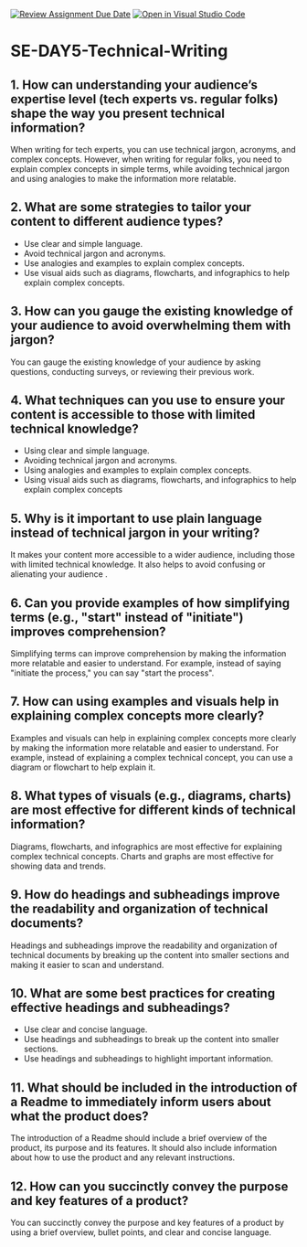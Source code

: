 [![Review Assignment Due Date](https://classroom.github.com/assets/deadline-readme-button-22041afd0340ce965d47ae6ef1cefeee28c7c493a6346c4f15d667ab976d596c.svg)](https://classroom.github.com/a/zsAR-pyY)
[![Open in Visual Studio Code](https://classroom.github.com/assets/open-in-vscode-2e0aaae1b6195c2367325f4f02e2d04e9abb55f0b24a779b69b11b9e10269abc.svg)](https://classroom.github.com/online_ide?assignment_repo_id=18806870&assignment_repo_type=AssignmentRepo)
# SE-DAY5-Technical-Writing
## 1. How can understanding your audience’s expertise level (tech experts vs. regular folks) shape the way you present technical information?
When writing for tech experts,  you can use technical jargon, acronyms, and complex  concepts. However, when writing for regular folks, you need to explain complex concepts in simple terms, while avoiding technical jargon and using analogies to make the information more relatable.
## 2. What are some strategies to tailor your content to different audience types?

*   Use clear and simple language.
*   Avoid technical jargon and acronyms.
*   Use analogies and examples to explain complex concepts.
*   Use visual aids such as diagrams, flowcharts, and infographics to help explain complex concepts.

## 3. How can you gauge the existing knowledge of your audience to avoid overwhelming them with jargon?
You can gauge the existing knowledge of your audience by asking questions, conducting surveys, or reviewing their previous  work. 

## 4. What techniques can you use to ensure your content is accessible to those with limited technical knowledge?
*   Using clear and simple language.
*   Avoiding technical jargon and acronyms.
*   Using analogies and examples to explain complex concepts.
*   Using visual aids such as diagrams, flowcharts, and infographics to help explain complex concepts
## 5. Why is it important to use plain language instead of technical jargon in your writing?
It makes your content more accessible to a wider audience, including those with limited technical knowledge. It also helps to avoid confusing or alienating your audience .

## 6. Can you provide examples of how simplifying terms (e.g., "start" instead of "initiate") improves comprehension?
Simplifying terms can improve comprehension by making the information more relatable and easier to understand. For  example, instead of saying "initiate the process," you can say "start the process".

## 7. How can using examples and visuals help in explaining complex concepts more clearly?
Examples and visuals can help in explaining complex concepts more clearly by making the information more relatable and easier to understand. For example, instead of explaining a complex technical concept, you can use a diagram or flowchart to help explain it.

## 8. What types of visuals (e.g., diagrams, charts) are most effective for different kinds of technical information?
Diagrams, flowcharts, and infographics are most effective for explaining complex technical concepts. Charts and graphs are most effective for showing data and trends.

## 9. How do headings and subheadings improve the readability and organization of technical documents?
Headings and subheadings improve the readability and organization of technical documents by breaking up the content into smaller sections and making it easier to scan and understand.

## 10. What are some best practices for creating effective headings and subheadings?
*   Use clear and concise language.
*   Use headings and subheadings to break up the content into smaller sections.
*   Use headings and subheadings to highlight important information.

## 11. What should be included in the introduction of a Readme to immediately inform users about what the product does?
The introduction of a Readme should include a brief overview of the product, its purpose and its features. It should also include information about how to use the product and any relevant instructions.

## 12. How can you succinctly convey the purpose and key features of a product?
You can succinctly convey the purpose and key features of a product by using a brief overview, bullet points, and clear and concise language.


